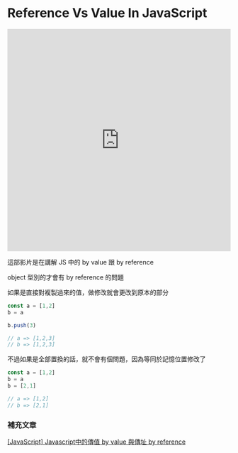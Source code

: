 # Reference Vs Value In JavaScript

<iframe width="100%" height="500" src="https://www.youtube.com/embed/-hBJz2PPIVE" title="YouTube video player" frameborder="0" allow="accelerometer; autoplay; clipboard-write; encrypted-media; gyroscope; picture-in-picture; web-share" allowfullscreen></iframe>

這部影片是在講解 JS 中的 by value 跟 by reference

object 型別的才會有 by reference 的問題

如果是直接對複製過來的值，做修改就會更改到原本的部分

```js
const a = [1,2]
b = a

b.push(3)

// a => [1,2,3]
// b => [1,2,3]
```

不過如果是全部置換的話，就不會有個問題，因為等同於記憶位置修改了

```js
const a = [1,2]
b = a
b = [2,1]

// a => [1,2]
// b => [2,1]
```


### 補充文章

[[JavaScript] Javascript中的傳值 by value 與傳址 by reference](https://medium.com/itsems-frontend/javascript-pass-by-value-reference-sharing-5d6095ae030b)